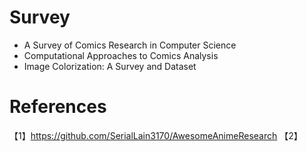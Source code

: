 # Survey
- A Survey of Comics Research in Computer Science
- Computational Approaches to Comics Analysis
- Image Colorization: A Survey and Dataset





# References
【1】https://github.com/SerialLain3170/AwesomeAnimeResearch
【2】



